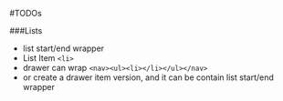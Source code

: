 
#TODOs

###Lists
- list start/end wrapper
- List Item `<li>`
- drawer can wrap `<nav><ul><li></li></ul></nav>`
- or create a drawer item version, and it can be contain list start/end wrapper